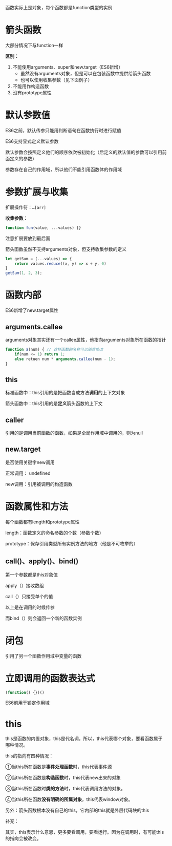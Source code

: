 函数实际上是对象，每个函数都是function类型的实例

# 箭头函数

大部分情况下与function一样

**区别：**

1. 不能使用arguments、super和new.target（ES6新增）
   - 虽然没有arguments对象，但是可以在包装函数中提供给箭头函数
   - 也可以使用收集参数（见下面例子）
2. 不能用作构造函数
3. 没有prototype属性



# 默认参数值

ES6之前，默认传参只能用判断语句在函数执行时进行赋值

ES6支持显式定义默认参数

默认参数会按照定义他们的顺序依次被初始化（后定义的默认值的参数可以引用前面定义的参数）

参数存在自己的作用域，所以他们不能引用函数体的作用域



# 参数扩展与收集

扩展操作符：`…[arr]`

**收集参数：**

```js
function fun(value, ...values) {}
```

注意扩展要放到最后面

箭头函数虽然不支持arguments对象，但支持收集参数的定义

```js
let getSum = (...values) => {
    return values.reduce((x, y) => x + y, 0)
}
getSum(1, 2, 3);
```



# 函数内部

ES6新增了new.target属性

## arguments.callee

arguments对象其实还有一个callee属性，他指向arguments对象所在函数的指针

```js
function a(num) { // 这样函数的名称可以随意修改
	if(num <= 1) return 1;
    else retuen num * arguments.callee(num - 1);
}
```

## this

标准函数中：this引用的是把函数当成方法**调用**的上下文对象

箭头函数中：this引用的是**定义**箭头函数的上下文

## caller

引用的是调用当前函数的函数，如果是全局作用域中调用的，则为null

## new.target

是否使用关键字new调用

正常调用： undefined

new调用：引用被调用的构造函数



# 函数属性和方法

每个函数都有length和prototype属性

length：函数定义的命名参数的个数（参数个数）

prototype：保存引用类型所有实例方法的地方（他是不可枚举的）

## call()、apply()、bind()

第一个参数都是this对象值

apply（）接收数组

call（）只接受单个的值

以上是在调用的时候传参

而bind（）则会返回一个新的函数实例

# 闭包

引用了另一个函数作用域中变量的函数

# 立即调用的函数表达式

```js
(function() {})()
```

ES6前用于锁定作用域

# this

this是函数的内置对象，this是代名词，所以，this代表哪个对象，要看函数属于哪种情况。

this的指向有四种情况：

①当this所在函数是**事件处理函数**时，this代表事件源

②当this所在函数是**构造函数**时，this代表new出来的对象

③当this所在函数时**类的方法**时，this代表调用方法的对象。

④当this所在函数**没有明确的所属对象**，this代表window对象。

另外：箭头函数根本没有自己的this，它内部的this就是外层代码块的this

补充：

其实，this表示什么意思，更多要看调用，要看运行。因为在调用时，有可能this的指向会被改变。

